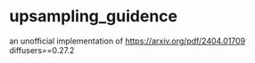 # upsampling_guidence
an unofficial implementation of https://arxiv.org/pdf/2404.01709
diffusers==0.27.2
